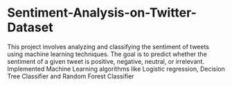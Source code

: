 # Sentiment-Analysis-on-Twitter-Dataset
This project involves analyzing and classifying the sentiment of tweets using machine learning techniques. The goal is to predict whether the sentiment of a given tweet is positive, negative, neutral, or irrelevant. Implemented Machine Learning algorithms like Logistic regression, Decision Tree Classifier and Random Forest Classifier
